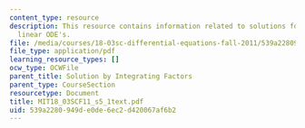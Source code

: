 ```yaml
---
content_type: resource
description: This resource contains information related to solutions for the first
  linear ODE's.
file: /media/courses/18-03sc-differential-equations-fall-2011/539a2280949de0de6ec2d420067af6b2_MIT18_03SCF11_s5_1text.pdf
file_type: application/pdf
learning_resource_types: []
ocw_type: OCWFile
parent_title: Solution by Integrating Factors
parent_type: CourseSection
resourcetype: Document
title: MIT18_03SCF11_s5_1text.pdf
uid: 539a2280-949d-e0de-6ec2-d420067af6b2
---
```

